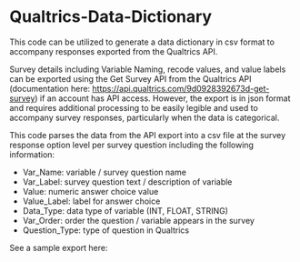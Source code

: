 # Qualtrics-Data-Dictionary
This code can be utilized to generate a data dictionary in csv format to accompany responses exported from the Qualtrics API.

Survey details including Variable Naming, recode values, and value labels can be exported using the Get Survey API from the Qualtrics API (documentation here: https://api.qualtrics.com/9d0928392673d-get-survey) if an account has API access. However, the export is in json format and requires additional processing to be easily legible and used to accompany survey responses, particularly when the data is categorical.

This code parses the data from the API export into a csv file at the survey response option level per survey question including the following information:
- Var_Name: variable / survey question name
- Var_Label: survey question text / description of variable
- Value: numeric answer choice value
- Value_Label: label for answer choice
- Data_Type: data type of variable (INT, FLOAT, STRING)
- Var_Order: order the question / variable appears in the survey
- Question_Type: type of question in Qualtrics

See a sample export here: 

